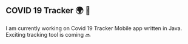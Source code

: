 ## COVID 19 Tracker 🌍 💉
I am currently working on Covid 19 Tracker Mobile app written in Java. </br>
Exciting tracking tool is coming 🔜 
